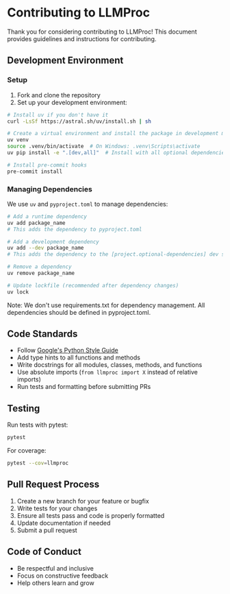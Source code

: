 # Contributing to LLMProc

Thank you for considering contributing to LLMProc! This document provides guidelines and instructions for contributing.

## Development Environment

### Setup

1. Fork and clone the repository
2. Set up your development environment:

```bash
# Install uv if you don't have it
curl -LsSf https://astral.sh/uv/install.sh | sh

# Create a virtual environment and install the package in development mode
uv venv
source .venv/bin/activate  # On Windows: .venv\Scripts\activate
uv pip install -e ".[dev,all]"  # Install with all optional dependencies

# Install pre-commit hooks
pre-commit install
```

### Managing Dependencies

We use `uv` and `pyproject.toml` to manage dependencies:

```bash
# Add a runtime dependency
uv add package_name
# This adds the dependency to pyproject.toml

# Add a development dependency
uv add --dev package_name
# This adds the dependency to the [project.optional-dependencies] dev section

# Remove a dependency
uv remove package_name

# Update lockfile (recommended after dependency changes)
uv lock
```

Note: We don't use requirements.txt for dependency management. All dependencies should be defined in pyproject.toml.

## Code Standards

- Follow [Google's Python Style Guide](https://google.github.io/styleguide/pyguide.html)
- Add type hints to all functions and methods
- Write docstrings for all modules, classes, methods, and functions
- Use absolute imports (`from llmproc import X` instead of relative imports)
- Run tests and formatting before submitting PRs

## Testing

Run tests with pytest:

```bash
pytest
```

For coverage:

```bash
pytest --cov=llmproc
```

## Pull Request Process

1. Create a new branch for your feature or bugfix
2. Write tests for your changes
3. Ensure all tests pass and code is properly formatted
4. Update documentation if needed
5. Submit a pull request

## Code of Conduct

- Be respectful and inclusive
- Focus on constructive feedback
- Help others learn and grow